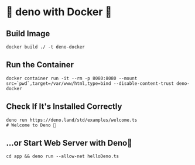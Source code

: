 # 🦕 deno with Docker 🐳

## Build Image

```
docker build ./ -t deno-docker
```

## Run the Container

```
docker container run -it --rm -p 8080:8080 --mount src=`pwd`,target=/var/www/html,type=bind --disable-content-trust deno-docker
```

## Check If It's Installed Correctly

```
deno run https://deno.land/std/examples/welcome.ts
# Welcome to Deno 🦕
```

## ...or Start Web Server with Deno🦕

```
cd app && deno run --allow-net helloDeno.ts
```
